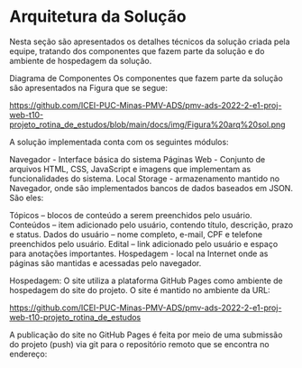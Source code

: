 # Arquitetura da Solução

Nesta seção são apresentados os detalhes técnicos da solução criada pela equipe, tratando dos componentes que fazem parte da solução e do ambiente de hospedagem da solução.

Diagrama de Componentes
Os componentes que fazem parte da solução são apresentados na Figura que se segue:

https://github.com/ICEI-PUC-Minas-PMV-ADS/pmv-ads-2022-2-e1-proj-web-t10-projeto_rotina_de_estudos/blob/main/docs/img/Figura%20arq%20sol.png

A solução implementada conta com os seguintes módulos:

  Navegador - Interface básica do sistema 
  Páginas Web - Conjunto de arquivos HTML, CSS, JavaScript e imagens que implementam as funcionalidades do sistema.
  Local Storage - armazenamento mantido no Navegador, onde são implementados bancos de dados baseados em JSON. São eles: 
  
  Tópicos – blocos de conteúdo a serem preenchidos pelo usuário.
  Conteúdos – item adicionado pelo usuário, contendo título, descrição, prazo e status.
  Dados do usuário – nome completo, e-mail, CPF e telefone preenchidos pelo usuário.
  Edital – link adicionado pelo usuário e espaço para anotações importantes.
  Hospedagem - local na Internet onde as páginas são mantidas e acessadas pelo navegador. 
   
Hospedagem: O site utiliza a plataforma GitHub Pages como ambiente de hospedagem do site do projeto. O site é mantido no ambiente da URL: 
 
https://github.com/ICEI-PUC-Minas-PMV-ADS/pmv-ads-2022-2-e1-proj-web-t10-projeto_rotina_de_estudos 

A publicação do site no GitHub Pages é feita por meio de uma submissão do projeto (push) via git para o repositório remoto que se encontra no endereço:
